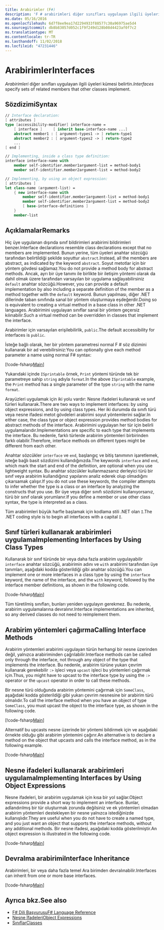 ```yaml
---
title: Arabirimler (F#)
description: 'F # arabirimleri diğer sınıfları uygulayan ilgili üyelerinin kümeleri nasıl belirteceğinizi öğrenin.'
ms.date: 05/16/2016
ms.openlocfilehash: 6d7f8ee9ea17d2294933f88577c30a96975ae5d4
ms.sourcegitcommit: db8b83057d052c1f9f249d128b08d4423af0f7c2
ms.translationtype: MT
ms.contentlocale: tr-TR
ms.lasthandoff: 11/02/2018
ms.locfileid: "47231446"
---
```

# <a name="interfaces"></a><span data-ttu-id="92443-103">Arabirimler</span><span class="sxs-lookup"><span data-stu-id="92443-103">Interfaces</span></span>

<span data-ttu-id="92443-104">*Arabirimleri* diğer sınıfları uygulayan ilgili üyeleri kümesi belirtin.</span><span class="sxs-lookup"><span data-stu-id="92443-104">*Interfaces* specify sets of related members that other classes implement.</span></span>

## <a name="syntax"></a><span data-ttu-id="92443-105">Sözdizimi</span><span class="sxs-lookup"><span data-stu-id="92443-105">Syntax</span></span>

```fsharp
// Interface declaration:
[ attributes ]
type [accessibility-modifier] interface-name =
    [ interface ]     [ inherit base-interface-name ...]
    abstract member1 : [ argument-types1 -> ] return-type1
    abstract member2 : [ argument-types2 -> ] return-type2
    ...
[ end ]

// Implementing, inside a class type definition:
interface interface-name with
    member self-identifier.member1argument-list = method-body1
    member self-identifier.member2argument-list = method-body2

// Implementing, by using an object expression:
[ attributes ]
let class-name (argument-list) =
    { new interface-name with
        member self-identifier.member1argument-list = method-body1
        member self-identifier.member2argument-list = method-body2
        [ base-interface-definitions ]
    }
    member-list
```

## <a name="remarks"></a><span data-ttu-id="92443-106">Açıklamalar</span><span class="sxs-lookup"><span data-stu-id="92443-106">Remarks</span></span>

<span data-ttu-id="92443-107">Hiç üye uygulanan dışında sınıf bildirimleri arabirimi bildirimleri benzer.</span><span class="sxs-lookup"><span data-stu-id="92443-107">Interface declarations resemble class declarations except that no members are implemented.</span></span> <span data-ttu-id="92443-108">Bunun yerine, tüm üyeleri anahtar sözcüğü tarafından belirtildiği şekilde soyuttur `abstract`.</span><span class="sxs-lookup"><span data-stu-id="92443-108">Instead, all the members are abstract, as indicated by the keyword `abstract`.</span></span> <span data-ttu-id="92443-109">Soyut metotlar için bir yöntem gövdesi sağlamaz.</span><span class="sxs-lookup"><span data-stu-id="92443-109">You do not provide a method body for abstract methods.</span></span> <span data-ttu-id="92443-110">Ancak, ayrı bir üye tanımı ile birlikte bir iletişim yöntemi olarak da dahil olmak üzere tarafından varsayılan bir uygulama sağlayabilirsiniz `default` anahtar sözcüğü.</span><span class="sxs-lookup"><span data-stu-id="92443-110">However, you can provide a default implementation by also including a separate definition of the member as a method together with the `default` keyword.</span></span> <span data-ttu-id="92443-111">Bunun yapılması, diğer .NET dillerinde taban sınıfında sanal bir yöntem oluşturmaya eşdeğerdir.</span><span class="sxs-lookup"><span data-stu-id="92443-111">Doing so is equivalent to creating a virtual method in a base class in other .NET languages.</span></span> <span data-ttu-id="92443-112">Arabirimini uygulayan sınıflar sanal bir yöntem geçersiz kılınabilir.</span><span class="sxs-lookup"><span data-stu-id="92443-112">Such a virtual method can be overridden in classes that implement the interface.</span></span>

<span data-ttu-id="92443-113">Arabirimler için varsayılan erişilebilirlik, `public`.</span><span class="sxs-lookup"><span data-stu-id="92443-113">The default accessibility for interfaces is `public`.</span></span>

<span data-ttu-id="92443-114">İsteğe bağlı olarak, her bir yöntem parametresi normal F # söz dizimini kullanarak bir ad verebilirsiniz:</span><span class="sxs-lookup"><span data-stu-id="92443-114">You can optionally give each method parameter a name using normal F# syntax:</span></span>

[!code-fsharp[Main](../../../samples/snippets/fsharp/lang-ref-1/snippet24032.fs)]

<span data-ttu-id="92443-115">Yukarıdaki içinde `ISprintable` örnek, `Print` yöntemi türünde tek bir parametreye sahip `string` adıyla `format`.</span><span class="sxs-lookup"><span data-stu-id="92443-115">In the above `ISprintable` example, the `Print` method has a single parameter of the type `string` with the name `format`.</span></span>

<span data-ttu-id="92443-116">Arayüzleri uygulamak için iki yolu vardır: Nesne ifadeleri kullanarak ve sınıf türleri kullanarak.</span><span class="sxs-lookup"><span data-stu-id="92443-116">There are two ways to implement interfaces: by using object expressions, and by using class types.</span></span> <span data-ttu-id="92443-117">Her iki durumda da sınıfı türü veya nesne ifadesi metot gövdeleri arabirimi soyut yöntemlerini sağlar.</span><span class="sxs-lookup"><span data-stu-id="92443-117">In either case, the class type or object expression provides method bodies for abstract methods of the interface.</span></span> <span data-ttu-id="92443-118">Arabirimini uygulayan her tür için belirli uygulamalarıdır.</span><span class="sxs-lookup"><span data-stu-id="92443-118">Implementations are specific to each type that implements the interface.</span></span> <span data-ttu-id="92443-119">Bu nedenle, farklı türlerde arabirim yöntemleri birbirinden farklı olabilir.</span><span class="sxs-lookup"><span data-stu-id="92443-119">Therefore, interface methods on different types might be different from each other.</span></span>

<span data-ttu-id="92443-120">Anahtar sözcükler `interface` ve `end`, başlangıç ve bitiş tanımının işaretlemek, isteğe bağlı basit sözdizimi kullandığınızda.</span><span class="sxs-lookup"><span data-stu-id="92443-120">The keywords `interface` and `end`, which mark the start and end of the definition, are optional when you use lightweight syntax.</span></span> <span data-ttu-id="92443-121">Bu anahtar sözcükler kullanmazsanız derleyici türü bir sınıf veya arabirim kullandığınız yapılarını analiz ederek olup olmadığını çıkarsamak çalışır.</span><span class="sxs-lookup"><span data-stu-id="92443-121">If you do not use these keywords, the compiler attempts to infer whether the type is a class or an interface by analyzing the constructs that you use.</span></span> <span data-ttu-id="92443-122">Bir üye veya diğer sınıfı sözdizimi kullanıyorsanız, türü bir sınıf olarak yorumlanır.</span><span class="sxs-lookup"><span data-stu-id="92443-122">If you define a member or use other class syntax, the type is interpreted as a class.</span></span>

<span data-ttu-id="92443-123">Tüm arabirimleri büyük harfle başlamak için kodlama stili .NET olan `I`.</span><span class="sxs-lookup"><span data-stu-id="92443-123">The .NET coding style is to begin all interfaces with a capital `I`.</span></span>

## <a name="implementing-interfaces-by-using-class-types"></a><span data-ttu-id="92443-124">Sınıf türleri kullanarak arabirimleri uygulama</span><span class="sxs-lookup"><span data-stu-id="92443-124">Implementing Interfaces by Using Class Types</span></span>

<span data-ttu-id="92443-125">Kullanarak bir sınıf türünde bir veya daha fazla arabirim uygulayabilir `interface` anahtar sözcüğü, arabirimin adını ve `with` arabirimi tarafından üye tanımları, aşağıdaki kodda gösterildiği gibi anahtar sözcüğü.</span><span class="sxs-lookup"><span data-stu-id="92443-125">You can implement one or more interfaces in a class type by using the `interface` keyword, the name of the interface, and the `with` keyword, followed by the interface member definitions, as shown in the following code.</span></span>

[!code-fsharp[Main](../../../samples/snippets/fsharp/lang-ref-1/snippet2801.fs)]

<span data-ttu-id="92443-126">Tüm türetilmiş sınıfları, bunları yeniden uygulayın gerekmez. Bu nedenle, arabirim uygulamalarına devralınır.</span><span class="sxs-lookup"><span data-stu-id="92443-126">Interface implementations are inherited, so any derived classes do not need to reimplement them.</span></span>

## <a name="calling-interface-methods"></a><span data-ttu-id="92443-127">Arabirim yöntemleri çağırma</span><span class="sxs-lookup"><span data-stu-id="92443-127">Calling Interface Methods</span></span>

<span data-ttu-id="92443-128">Arabirim yöntemleri arabirimi uygulayan türün herhangi bir nesne üzerinden değil, yalnızca arabiriminden çağrılabilir.</span><span class="sxs-lookup"><span data-stu-id="92443-128">Interface methods can be called only through the interface, not through any object of the type that implements the interface.</span></span> <span data-ttu-id="92443-129">Bu nedenle, arabirim türüne yukarı çevrim kullanarak gerekebilir `:>` işleci veya `upcast` işleci bu yöntemleri çağırmak için.</span><span class="sxs-lookup"><span data-stu-id="92443-129">Thus, you might have to upcast to the interface type by using the `:>` operator or the `upcast` operator in order to call these methods.</span></span>

<span data-ttu-id="92443-130">Bir nesne türü olduğunda arabirim yöntemini çağırmak için `SomeClass`, aşağıdaki kodda gösterildiği gibi yukarı çevrim nesnesine bir arabirim türü olmalıdır.</span><span class="sxs-lookup"><span data-stu-id="92443-130">To call the interface method when you have an object of type `SomeClass`, you must upcast the object to the interface type, as shown in the following code.</span></span>

[!code-fsharp[Main](../../../samples/snippets/fsharp/lang-ref-1/snippet2802.fs)]

<span data-ttu-id="92443-131">Alternatif bu upcasts nesne üzerinde bir yöntemi bildirmek için ve aşağıdaki örnekte olduğu gibi arabirim yöntemini çağırır.</span><span class="sxs-lookup"><span data-stu-id="92443-131">An alternative is to declare a method on the object that upcasts and calls the interface method, as in the following example.</span></span>

[!code-fsharp[Main](../../../samples/snippets/fsharp/lang-ref-1/snippet2803.fs)]

## <a name="implementing-interfaces-by-using-object-expressions"></a><span data-ttu-id="92443-132">Nesne ifadeleri kullanarak arabirimleri uygulama</span><span class="sxs-lookup"><span data-stu-id="92443-132">Implementing Interfaces by Using Object Expressions</span></span>

<span data-ttu-id="92443-133">Nesne ifadeleri, bir arabirim uygulamak için kısa bir yol sağlar.</span><span class="sxs-lookup"><span data-stu-id="92443-133">Object expressions provide a short way to implement an interface.</span></span> <span data-ttu-id="92443-134">Bunlar, adlandırılmış bir tür oluşturmak zorunda değilsiniz ve ek yöntemleri olmadan arabirim yöntemleri destekleyen bir nesne yalnızca istediğinizde kullanışlıdır.</span><span class="sxs-lookup"><span data-stu-id="92443-134">They are useful when you do not have to create a named type, and you just want an object that supports the interface methods, without any additional methods.</span></span> <span data-ttu-id="92443-135">Bir nesne ifadesi, aşağıdaki kodda gösterilmiştir.</span><span class="sxs-lookup"><span data-stu-id="92443-135">An object expression is illustrated in the following code.</span></span>

[!code-fsharp[Main](../../../samples/snippets/fsharp/lang-ref-1/snippet2804.fs)]

## <a name="interface-inheritance"></a><span data-ttu-id="92443-136">Devralma arabirimi</span><span class="sxs-lookup"><span data-stu-id="92443-136">Interface Inheritance</span></span>

<span data-ttu-id="92443-137">Arabirimleri, bir veya daha fazla temel Ara birimden devralınabilir.</span><span class="sxs-lookup"><span data-stu-id="92443-137">Interfaces can inherit from one or more base interfaces.</span></span>

[!code-fsharp[Main](../../../samples/snippets/fsharp/lang-ref-1/snippet2805.fs)]

## <a name="see-also"></a><span data-ttu-id="92443-138">Ayrıca bkz.</span><span class="sxs-lookup"><span data-stu-id="92443-138">See also</span></span>

- [<span data-ttu-id="92443-139">F# Dili Başvurusu</span><span class="sxs-lookup"><span data-stu-id="92443-139">F# Language Reference</span></span>](index.md)
- [<span data-ttu-id="92443-140">Nesne İfadeleri</span><span class="sxs-lookup"><span data-stu-id="92443-140">Object Expressions</span></span>](object-expressions.md)
- [<span data-ttu-id="92443-141">Sınıflar</span><span class="sxs-lookup"><span data-stu-id="92443-141">Classes</span></span>](classes.md)
